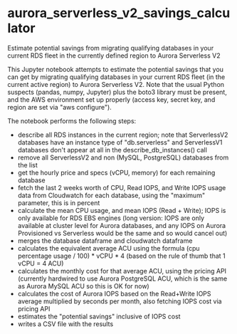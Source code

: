 # aurora_serverless_v2_savings_calculator
Estimate potential savings from migrating qualifying databases in your current RDS fleet in the currently defined region to Aurora Serverless V2

This Jupyter notebook attempts to estimate the potential savings that you can get by migrating qualifying databases in your current RDS fleet (in the current active region) to Aurora Serverless V2.  Note that the usual Python suspects (pandas, numpy, Jupyter) plus the boto3 library must be present, and the AWS environment set up properly (access key, secret key, and region are set via "aws configure").

The notebook performs the following steps:

- describe all RDS instances in the current region; note that ServerlessV2 databases have an instance type of "db.serverless" and ServerlessV1 databases don't appear at all in the describe_db_instances() call
- remove all ServerlessV2 and non (MySQL, PostgreSQL) databases from the list
- get the hourly price and specs (vCPU, memory) for each remaining database
- fetch the last 2 weeks worth of CPU, Read IOPS, and Write IOPS usage data from Cloudwatch for each database,  using the "maximum" parameter, this is in percent
- calculate the mean CPU usage, and mean IOPS (Read + Write); IOPS is only available for RDS EBS engines (long version: IOPS are only available at cluster level for Aurora databases, and any IOPS on Aurora Provisioned vs Serverless would be the same and so would cancel out)
- merges the database dataframe and cloudwatch dataframe
- calculates the equivalent average ACU using the formula (cpu percentage usage / 100) * vCPU * 4 (based on the rule of thumb that 1 vCPU = 4 ACU)
- calculates the monthly cost for that average ACU, using the pricing API (currently hardwired to use Aurora PostgreSQL ACU, which is the same as Aurora MySQL ACU so this is OK for now)
- calculates the cost of Aurora IOPS based on the Read+Write IOPS average multiplied by seconds per month, also fetching IOPS cost via pricing API
- estimates the "potential savings" inclusive of IOPS cost
- writes a CSV file with the results

